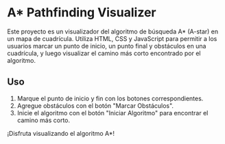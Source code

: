 # A* Pathfinding Visualizer

Este proyecto es un visualizador del algoritmo de búsqueda A* (A-star) en un mapa de cuadrícula. Utiliza HTML, CSS y JavaScript para permitir a los usuarios marcar un punto de inicio, un punto final y obstáculos en una cuadrícula, y luego visualizar el camino más corto encontrado por el algoritmo.

## Uso

1. Marque el punto de inicio y fin con los botones correspondientes.
2. Agregue obstáculos con el botón "Marcar Obstáculos".
3. Inicie el algoritmo con el botón "Iniciar Algoritmo" para encontrar el camino más corto.

¡Disfruta visualizando el algoritmo A*!
